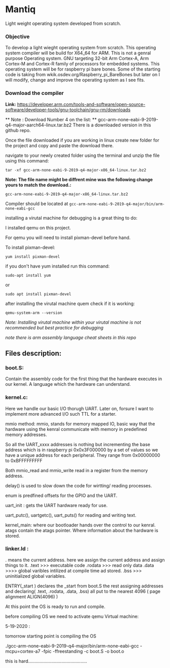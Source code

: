 # Mantiq
Light weight operating system developed from scratch. 

### Objective 
To develop a light wieght operating system from scratch. This operating system compiler will be build for X64_64 for ARM. This is not a genral purpose Operating system. GNU targeting 32-bit Arm Cortex-A, Arm Cortex-M and Cortex-R family of processors for embedded systems. This operating system will be for raspberry pi bare bones. Some of the starting code is taking from wkik.osdev.org/Raspberry_pi_BareBones but later on I will modify, change and improve the operating system as I see fits.

### Download the compiler 
**Link:**
https://developer.arm.com/tools-and-software/open-source-software/developer-tools/gnu-toolchain/gnu-rm/downloads



** Note : Download Number 4 on the list: **
gcc-arm-none-eabi-9-2019-q4-major-aarch64-linux.tar.bz2
There is a downloaded version in this github repo.



Once the file downloaded if you are working in linux create new folder for the project and copy and paste the download there. 


navigate to your newly created folder using the terminal and unzip the file using this command:


`tar -xf gcc-arm-none-eabi-9-2019-q4-major-x86_64-linux.tar.bz2`


**Note: The file name might be diffrent mine was the following change yours to match the download.:**

`gcc-arm-none-eabi-9-2019-q4-major-x86_64-linux.tar.bz2`


Compiler should be located at 
`gcc-arm-none-eabi-9-2019-q4-major/bin/arm-none-eabi-gcc`

installing a virutal machine for debugging is a great thing to do:

I installed qemu on this project.

For qemu you will need to install pixman-devel before hand. 

To install pixman-devel: 

`yum install pixman-devel`

if you don't have yum installed run this command:

`sudo-apt install yum`

or 

`sudo apt install pixman-devel`

after installing the virutal machine quem check if it is working: 

`qemu-system-arm --version`

*Note: Installing virutal machine within your virutal machine is not recommended but best practice for debugging*

*note there is arm assembly language cheat sheets in this repo*
## Files description:

### boot.S:

Contain the assembly code for the first thing that the hardware executes in our kernel. A language which the hardware can understand. 

### kernel.c:
Here we handle our basic I/O thorugh UART. Later on, forsure I want to implement more advanced I/O such TTL for a starter.

mmio method: mmio, stands for memory mapped IO, basic way that the hardware using the kenral communicate with memory in predefined memory addresses.


So all the UART_xxxx addresses is nothing but incrementing the base address which is in raspberry pi 0x0x3F000000 by a set of values so we have a unique address for each peripheral. They range from 0x00000000 to 0xBFFFFFFFFF

Both mmio_read and mmio_write read in a register from the memory address.

delay() is used to slow down the code for wirtting/ reading processes.

enum is predfined offsets for the GPIO and the UART. 

uart_init : gets the UART hardware ready for use.

uart_putc(), uartgetc(), uart_puts() for reading and writing text.

kernel_main:
where our bootloader hands over the control to our kenral. 
atags contain the atags pointer. Where information about the hardware is stored. 

### linker.ld :
  .  means the current address. 
  here we assign the current address and assign things to it. 
  .text >>> executable code
  .rodata >>> read only data
  .data >>>> global varibles intilized at compile time ad stored.
  .bss >>> uninitialized global variables. 
  
  ENTRY(_start ) 
  declares the _start from boot.S
  the rest assigning addresses and declaring( .text, .rodata, .data, .bss) all put to the nearest 4096 ( page alignment ALIGN(4096) )
  
  
  At this point the OS is ready to run and compile. 

before compiling OS we need to activate qemu Virtual machine:

5-19-2020 :

tomorrow starting point is compiling the OS

 ./gcc-arm-none-eabi-9-2019-q4-major/bin/arm-none-eabi-gcc -mcpu=cortex-a7 -fpic -ffreestanding -c boot.S -o boot.o
 
 this is hard..............................................



